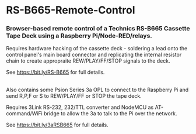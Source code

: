 # RS-B665-Remote-Control

### Browser-based remote control of a Technics RS-B665 Cassette Tape Deck using a Raspberry Pi/Node-RED/relays.

Requires hardware hacking of the cassette deck - soldering a lead onto the control panel's main board connector and replicating the internal resistor chain to create appropraite REW/PLAY/FF/STOP signals to the deck.

See https://bit.ly/RS-B665 for full details.
<br/><br/>   
   
Also contains some Psion Series 3a OPL to connect to the Raspberry Pi and send R,P,F or S to REW/PLAY/FF or STOP the tape deck.

Requires 3Link RS-232, 232/TTL converter and NodeMCU as AT-command/WiFi bridge to allow the 3a to talk to the Pi over the network.

See https://bit.ly/3aRSB665 for full details.
